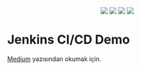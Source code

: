<div align="center">
  <img src="https://img.shields.io/badge/Jenkins-49728B?style=for-the-badge&logo=jenkins&logoColor=white"> </img><img src="https://img.shields.io/badge/Docker-2CA5E0?style=for-the-badge&logo=docker&logoColor=white"></img> <img src="https://img.shields.io/badge/Ubuntu-E95420?style=for-the-badge&logo=ubuntu&logoColor=white"></img> <img src="https://img.shields.io/badge/Python-FFD43B?style=for-the-badge&logo=python&logoColor=blue"></img>
</div>

# Jenkins CI/CD Demo

[Medium](https://medium.com/@farukomererdem2003/docker-jenkins-i%CC%87le-ci-cd-pipeline-olu%C5%9Fturmak-6f58d83f267b) yazısından okumak için.
